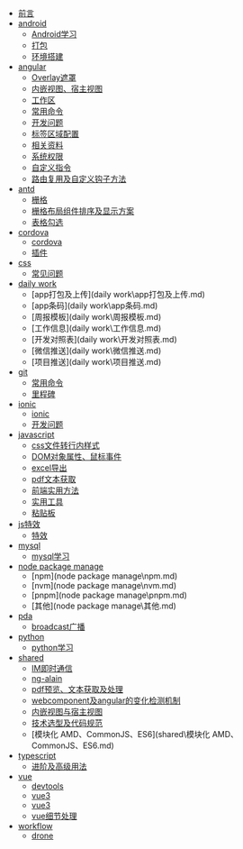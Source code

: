 * [前言](README.md)
* [android]()
  * [Android学习](android\Android学习.md)
  * [打包](android\打包.md)
  * [环境搭建](android\环境搭建.md)
* [angular]()
  * [Overlay遮罩](angular\Overlay遮罩.md)
  * [内嵌视图、宿主视图](angular\内嵌视图、宿主视图.md)
  * [工作区](angular\工作区.md)
  * [常用命令](angular\常用命令.md)
  * [开发问题](angular\开发问题.md)
  * [标签区域配置](angular\标签区域配置.md)
  * [相关资料](angular\相关资料.md)
  * [系统权限](angular\系统权限.md)
  * [自定义指令](angular\自定义指令.md)
  * [路由复用及自定义钩子方法](angular\路由复用及自定义钩子方法.md)
* [antd]()
  * [栅格](antd\栅格.md)
  * [栅格布局组件排序及显示方案](antd\栅格布局组件排序及显示方案.md)
  * [表格勾选](antd\表格勾选.md)
* [cordova]()
  * [cordova](cordova\cordova.md)
  * [插件](cordova\插件.md)
* [css]()
  * [常见问题](css\常见问题.md)
* [daily work]()
  * [app打包及上传](daily work\app打包及上传.md)
  * [app条码](daily work\app条码.md)
  * [周报模板](daily work\周报模板.md)
  * [工作信息](daily work\工作信息.md)
  * [开发对照表](daily work\开发对照表.md)
  * [微信推送](daily work\微信推送.md)
  * [项目推送](daily work\项目推送.md)
* [git]()
  * [常用命令](git\常用命令.md)
  * [里程碑](git\里程碑.md)
* [ionic]()
  * [ionic](ionic\ionic.md)
  * [开发问题](ionic\开发问题.md)
* [javascript]()
  * [css文件转行内样式](javascript\css文件转行内样式.md)
  * [DOM对象属性、鼠标事件](javascript\DOM对象属性、鼠标事件.md)
  * [excel导出](javascript\excel导出.md)
  * [pdf文本获取](javascript\pdf文本获取.md)
  * [前端实用方法](javascript\前端实用方法.md)
  * [实用工具](javascript\实用工具.md)
  * [粘贴板](javascript\粘贴板.md)
* [js特效]()
  * [特效](js特效\特效.md)
* [mysql]()
  * [mysql学习](mysql\mysql学习.md)
* [node package manage]()
  * [npm](node package manage\npm.md)
  * [nvm](node package manage\nvm.md)
  * [pnpm](node package manage\pnpm.md)
  * [其他](node package manage\其他.md)
* [pda]()
  * [broadcast广播](pda\broadcast广播.md)
* [python]()
  * [python学习](python\python学习.md)
* [shared]()
  * [IM即时通信](shared\IM即时通信.md)
  * [ng-alain](shared\ng-alain.md)
  * [pdf预览、文本获取及处理](shared\pdf预览、文本获取及处理.md)
  * [webcomponent及angular的变化检测机制](shared\webcomponent及angular的变化检测机制.md)
  * [内嵌视图与宿主视图](shared\内嵌视图与宿主视图.md)
  * [技术选型及代码规范](shared\技术选型及代码规范.md)
  * [模块化 AMD、CommonJS、ES6](shared\模块化 AMD、CommonJS、ES6.md)
* [typescript]()
  * [进阶及高级用法](typescript\进阶及高级用法.md)
* [vue]()
  * [devtools](vue\devtools.md)
  * [vue3](vue\vue3.0.md)
  * [vue3](vue\vue3.0开发事项.md)
  * [vue细节处理](vue\vue细节处理.md)
* [workflow]()
  * [drone](workflow\drone.md)
